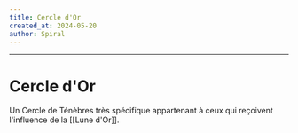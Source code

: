 ```yaml
---
title: Cercle d'Or
created_at: 2024-05-20
author: Spiral
---
```

---
# Cercle d'Or
Un Cercle de Ténèbres très spécifique appartenant à ceux qui reçoivent l'influence de la [[Lune d'Or]]. 